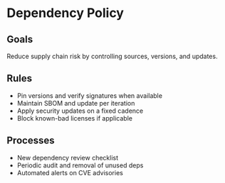 # Dependency Policy

## Goals

Reduce supply chain risk by controlling sources, versions, and updates.

## Rules

- Pin versions and verify signatures when available
- Maintain SBOM and update per iteration
- Apply security updates on a fixed cadence
- Block known-bad licenses if applicable


## Processes

- New dependency review checklist
- Periodic audit and removal of unused deps
- Automated alerts on CVE advisories

